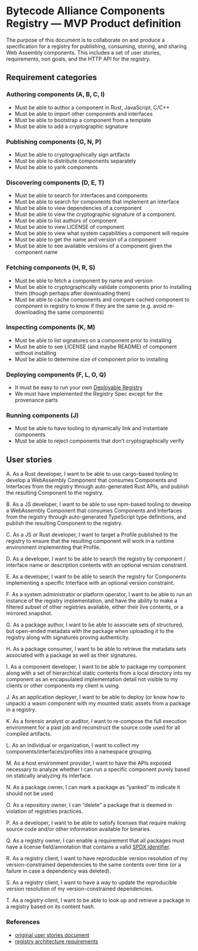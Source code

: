 # Bytecode Alliance Components Registry — MVP Product definition

The purpose of this document is to collaborate on and produce a specification
for a registry for publishing, consuming, storing, and sharing Web Assembly
components. This includes a set of user stories, requirements, non goals, and
the HTTP API for the registry.

## Requirement categories

### Authoring components (A, B, C, I)

- Must be able to author a component in Rust, JavaScript, C/C++
- Must be able to import other components and interfaces
- Must be able to bootstrap a component from a template
- Must be able to add a cryptographic signature

### Publishing components (G, N, P)

- Must be able to cryptographically sign artifacts
- Must be able to distribute components separately
- Must be able to yank components

### Discovering components (D, E, T)

- Must be able to search for interfaces and components
- Must be able to search for components that implement an interface
- Must be able to view dependencies of a component
- Must be able to view the cryptographic signature of a component.
- Must be able to list authors of component
- Must be able to view LICENSE of component
- Must be able to view what system capabilities a component will require
- Must be able to get the name and version of a component
- Must be able to see available versions of a component given the component name

### Fetching components (H, R, S)

- Must be able to fetch a component by name and version
- Must be able to cryptographically validate components prior to installing them
  (though perhaps after downloading them)
- Must be able to cache components and compare cached component to component in
  registry to know if they are the same (e.g. avoid re-downloading the same
  components)

### Inspecting components (K, M)

- Must be able to list signatures on a component prior to installing
- Must be able to see LICENSE (and maybe README) of component without installing
- Must be able to determine size of component prior to installing

### Deploying components (F, L, O, Q)

- It must be easy to run your own
  [Deployable Registry](https://docs.google.com/document/d/1FxSuSYL0LkGb2jueUAcUu-h4sKEsdiWgMd4axsR95F8/edit#heading=h.hibsxupp1y4n)
- We must have implemented the Registry Spec except for the provenance parts

### Running components (J)

- Must be able to have tooling to dynamically link and instantiate components
- Must be able to reject components that don’t cryptographically verify

## User stories

A. As a Rust developer, I want to be able to use cargo-based tooling to develop
a WebAssembly Component that consumes Components and Interfaces from the
registry through auto-generated Rust APIs, and publish the resulting Component
to the registry.

B. As a JS developer, I want to be able to use npm-based tooling to develop a
WebAssembly Component that consumes Components and Interfaces from the registry
through auto-generated TypeScript type definitions, and publish the resulting
Component to the registry.

C. As a JS or Rust developer, I want to target a Profile published to the
registry to ensure that the resulting component will work in a runtime
environment implementing that Profile.

D. As a developer, I want to be able to search the registry by component /
interface name or description contents with an optional version constraint.

E. As a developer, I want to be able to search the registry for Components
implementing a specific Interface with an optional version constraint.

F. As a system administrator or platform operator, I want to be able to run an
instance of the registry implementation, and have the ability to make a filtered
subset of other registries available, either their live contents, or a mirrored
snapshot.

G. As a package author, I want to be able to associate sets of structured, but
open-ended metadata with the package when uploading it to the registry along
with signatures proving authenticity.

H. As a package consumer, I want to be able to retrieve the metadata sets
associated with a package as well as their signatures.

I. As a component developer, I want to be able to package my component along
with a set of hierarchical static contents from a local directory into my
component as an encapsulated implementation detail not visible to my clients or
other components my client is using.

J. As an application deployer, I want to be able to deploy (or know how to
unpack) a wasm component with my mounted static assets from a package in a
registry.

K. As a forensic analyst or auditor, I want to re-compose the full execution
environment for a past job and reconstruct the source code used for all compiled
artifacts.

L. As an individual or organization, I want to collect my
components/interfaces/profiles into a namespace grouping.

M. As a host environment provider, I want to have the APIs exposed necessary to
analyze whether I can run a specific component purely based on statically
analyzing its interface.

N. As a package owner, I can mark a package as “yanked” to indicate it should
not be used

O. As a repository owner, I can “delete” a package that is deemed in violation
of registries practices.

P. As a developer, I want to be able to satisfy licenses that require making
source code and/or other information available for binaries.

Q. As a registry owner, I can enable a requirement that all packages must have a
license field/annotation that contains a valid
[SPDX identifier](https://spdx.org/licenses/).

R. As a registry client, I want to have reproducible version resolution of my
version-constrained dependencies to the same contents over time (or a failure in
case a dependency was deleted).

S. As a registry client, I want to have a way to update the reproducible version
resolution of my version-constrained dependencies.

T. As a registry client, I want to be able to look up and retrieve a package in
a registry based on its content hash.

### References

- [original user stories document](https://docs.google.com/document/d/1QV0iXQBEqnE9CtNAhwH-oD7PBRnfeREj2nWZmw_zO8M/edit#)
- [registry architecture requirements](https://docs.google.com/document/d/1jv4Vh9o4LNT_XV9sklY1N840vElSI_dilnenzuwkraM/edit#heading=h.s6m06pefqgfb)
